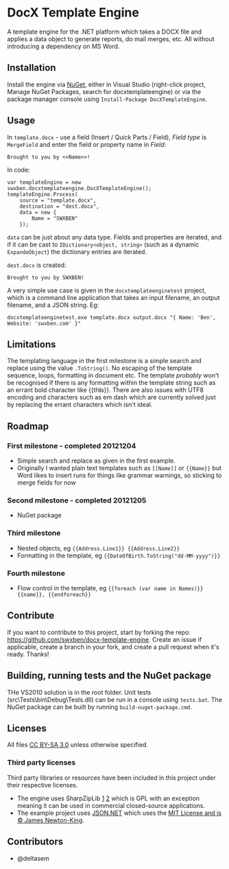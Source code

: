 DocX Template Engine====================A template engine for the .NET platform which takes a DOCX file and applies a data object to generate reports, do mail merges, etc. All without introducing a dependency on MS Word.## InstallationInstall the engine via [NuGet](http://nuget.org/packages/swxben.docxtemplateengine), either in Visual Studio (right-click project, Manage NuGet Packages, search for docxtemplateengine) or via the package manager console using `Install-Package DocXTemplateEngine`.## UsageIn `template.docx` - use a field (Insert / Quick Parts / Field), _Field type_ is `MergeField` and enter the field or property name in _Field_:	Brought to you by <<Name>>!In code:	var templateEngine = new swxben.docxtemplateengine.DocXTemplateEngine();	templateEngine.Process(		source = "template.docx",		destination = "dest.docx",		data = new {			Name = "SWXBEN"		});`data` can be just about any data type. Fields and properties are iterated, and if it can be cast to `IDictionary<object, string>` (such as a dynamic `ExpandoObject`) the dictionary entries are iterated.`dest.docx` is created:	Brought to you by SWXBEN!A very simple use case is given in the `docxtemplateenginetest` project, which is a command line application that takes an input filename,an output filename, and a JSON string. Eg:	docxtemplateenginetest.exe template.docx output.docx "{ Name: 'Ben', Website: 'swxben.com' }"## LimitationsThe templating language in the first milestone is a simple search and replace using the value `.ToString()`. No escaping of the template sequence, loops, formatting in document etc. The template _probably_ won't be recognised if there is any formatting withinthe template string such as an errant bold character like {{th**i**s}}. There are also issues with UTF8 encoding and characters such as em dash which are currently solved just by replacing the errant characters which isn't ideal.## Roadmap### First milestone - completed 20121204- Simple search and replace as given in the first example.- Originally I wanted plain text templates such as `[[Name]]` or `{{Name}}` but Word likes to insert runs for things like grammar warnings, sosticking to merge fields for now### Second milestone - completed 20121205- NuGet package### Third milestone- Nested objects, eg `{{Address.Line1}} {{Address.Line2}}`- Formatting in the template, eg `{{DateOfBirth.ToString("dd-MM-yyyy")}}`### Fourth milestone- Flow control in the template, eg `{{foreach (var name in Names)}} {{name}}, {{endforeach}}`## ContributeIf you want to contribute to this project, start by forking the repo: <https://github.com/swxben/docx-template-engine>. Create an issue if applicable, create a branch in your fork, and create a pull request when it's ready. Thanks!## Building, running tests and the NuGet packageTHe VS2010 solution is in the root folder. Unit tests (src\Tests\bin\Debug\Tests.dll) can be run in a console using `tests.bat`. The NuGet package can be built by running `build-nuget-package.cmd`.## LicensesAll files [CC BY-SA 3.0](http://creativecommons.org/licenses/by-sa/3.0/) unless otherwise specified.### Third party licensesThird party libraries or resources have been included in this project under their respective licenses.- The engine uses SharpZipLib [1](http://www.icsharpcode.net/opensource/sharpziplib/) [2](https://github.com/icsharpcode/SharpZipLib) which is GPL with an exception meaning it can be used in commercial closed-source applications.- The example project uses [JSON.NET](http://json.codeplex.com/) which uses the [MIT License and is &copy; James Newton-King](http://json.codeplex.com/license).## Contributors- @deltasem